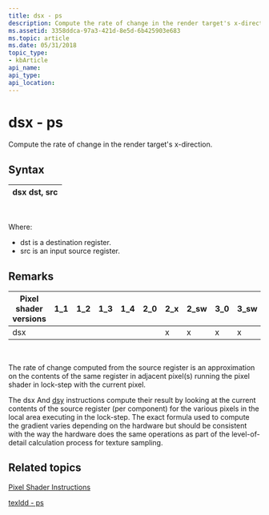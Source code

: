 ```yaml
---
title: dsx - ps
description: Compute the rate of change in the render target's x-direction.
ms.assetid: 3358ddca-97a3-421d-8e5d-6b425903e683
ms.topic: article
ms.date: 05/31/2018
topic_type: 
- kbArticle
api_name: 
api_type: 
api_location: 
---
```


# dsx - ps

Compute the rate of change in the render target's x-direction.

## Syntax



| dsx dst, src |
|--------------|



 

Where:

-   dst is a destination register.
-   src is an input source register.

## Remarks



| Pixel shader versions | 1\_1 | 1\_2 | 1\_3 | 1\_4 | 2\_0 | 2\_x | 2\_sw | 3\_0 | 3\_sw |
|-----------------------|------|------|------|------|------|------|-------|------|-------|
| dsx                   |      |      |      |      |      | x    | x     | x    | x     |



 

The rate of change computed from the source register is an approximation on the contents of the same register in adjacent pixel(s) running the pixel shader in lock-step with the current pixel.

The dsx And [dsy](dsy---ps.md) instructions compute their result by looking at the current contents of the source register (per component) for the various pixels in the local area executing in the lock-step. The exact formula used to compute the gradient varies depending on the hardware but should be consistent with the way the hardware does the same operations as part of the level-of-detail calculation process for texture sampling.

## Related topics

<dl> <dt>

[Pixel Shader Instructions](dx9-graphics-reference-asm-ps-instructions.md)
</dt> <dt>

[texldd - ps](texldd---ps.md)
</dt> </dl>

 

 




